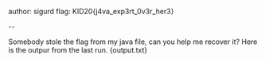 author: sigurd
flag: KID20{j4va_exp3rt_0v3r_her3}

--

Somebody stole the flag from my java file, can you help me recover it?
Here is the outpur from the last run. 
{output.txt}
